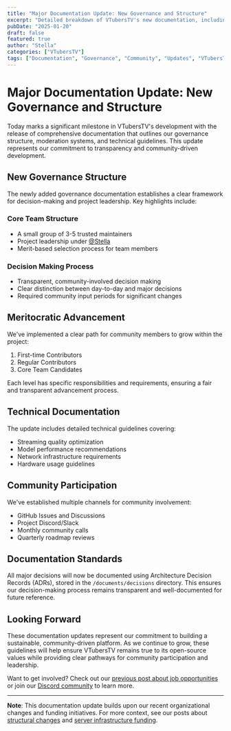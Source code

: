 ```yaml
---
title: "Major Documentation Update: New Governance and Structure"
excerpt: "Detailed breakdown of VTubersTV's new documentation, including governance structure, moderation systems, and technical guidelines."
pubDate: "2025-01-20"
draft: false
featured: true
author: "Stella"
categories: ["VTubersTV"]
tags: ["Documentation", "Governance", "Community", "Updates", "VTubersTV"]
---
```


# Major Documentation Update: New Governance and Structure

Today marks a significant milestone in VTubersTV's development with the release of comprehensive documentation that outlines our governance structure, moderation systems, and technical guidelines. This update represents our commitment to transparency and community-driven development.

## New Governance Structure

The newly added governance documentation establishes a clear framework for decision-making and project leadership. Key highlights include:

### Core Team Structure
- A small group of 3-5 trusted maintainers
- Project leadership under [@Stella](https://github.com/chocoOnEstrogen)
- Merit-based selection process for team members

### Decision Making Process
- Transparent, community-involved decision making
- Clear distinction between day-to-day and major decisions
- Required community input periods for significant changes

## Meritocratic Advancement

We've implemented a clear path for community members to grow within the project:

1. First-time Contributors
2. Regular Contributors
3. Core Team Candidates

Each level has specific responsibilities and requirements, ensuring a fair and transparent advancement process.

## Technical Documentation

The update includes detailed technical guidelines covering:

- Streaming quality optimization
- Model performance recommendations
- Network infrastructure requirements
- Hardware usage guidelines

## Community Participation

We've established multiple channels for community involvement:

- GitHub Issues and Discussions
- Project Discord/Slack
- Monthly community calls
- Quarterly roadmap reviews

## Documentation Standards

All major decisions will now be documented using Architecture Decision Records (ADRs), stored in the `/documents/decisions` directory. This ensures our decision-making process remains transparent and well-documented for future reference.

## Looking Forward

These documentation updates represent our commitment to building a sustainable, community-driven platform. As we continue to grow, these guidelines will help ensure VTubersTV remains true to its open-source values while providing clear pathways for community participation and leadership.

Want to get involved? Check out our [previous post about job opportunities](/blog/2024/11/19/big-changes-to-vtuberstv) or join our [Discord community](https://discord.gg/KtaNFKjFKQ) to learn more.

---

**Note**: This documentation update builds upon our recent organizational changes and funding initiatives. For more context, see our posts about [structural changes](/blog/2024/11/19/big-changes-to-vtuberstv) and [server infrastructure funding](/blog/2024/1/20/vtubers-tv-message). 